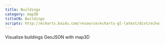 ```yaml
---
title: Buildings
category: map3D
titleCN: Buildings
scripts: http://echarts.baidu.com/resource/echarts-gl-latest/dist/echarts-gl.min.js
---
```

Visualize buildings GeoJSON with map3D
